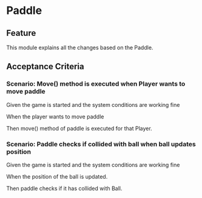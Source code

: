 # Paddle

## Feature

This module explains all the changes based on the Paddle.

## Acceptance Criteria

### Scenario: Move() method is executed when Player wants to move paddle

Given the game is started and the system conditions are working fine

When the player wants to move paddle

Then move() method of paddle is executed for that Player.

### Scenario: Paddle checks if collided with ball when ball updates position

Given the game is started and the system conditions are working fine

When the position of the ball is updated.

Then paddle checks if it has collided with Ball.
